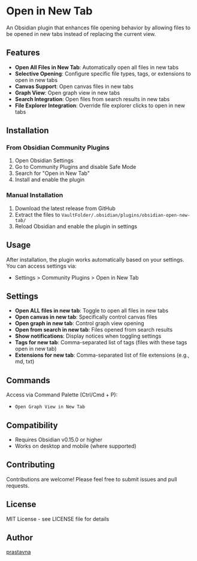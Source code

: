 # Open in New Tab

An Obsidian plugin that enhances file opening behavior by allowing files to be opened in new tabs instead of replacing the current view.

## Features

- **Open All Files in New Tab**: Automatically open all files in new tabs
- **Selective Opening**: Configure specific file types, tags, or extensions to open in new tabs
- **Canvas Support**: Open canvas files in new tabs
- **Graph View**: Open graph view in new tabs
- **Search Integration**: Open files from search results in new tabs
- **File Explorer Integration**: Override file explorer clicks to open in new tabs

## Installation

### From Obsidian Community Plugins
1. Open Obsidian Settings
2. Go to Community Plugins and disable Safe Mode
3. Search for "Open in New Tab"
4. Install and enable the plugin

### Manual Installation
1. Download the latest release from GitHub
2. Extract the files to `VaultFolder/.obsidian/plugins/obsidian-open-new-tab/`
3. Reload Obsidian and enable the plugin in settings

## Usage

After installation, the plugin works automatically based on your settings. You can access settings via:

- Settings > Community Plugins > Open in New Tab

## Settings

- **Open ALL files in new tab**: Toggle to open all files in new tabs
- **Open canvas in new tab**: Specifically control canvas files
- **Open graph in new tab**: Control graph view opening
- **Open from search in new tab**: Files opened from search results
- **Show notifications**: Display notices when toggling settings
- **Tags for new tab**: Comma-separated list of tags (files with these tags open in new tab)
- **Extensions for new tab**: Comma-separated list of file extensions (e.g., md, txt)

## Commands

Access via Command Palette (Ctrl/Cmd + P):

- `Open Graph View in New Tab`

## Compatibility

- Requires Obsidian v0.15.0 or higher
- Works on desktop and mobile (where supported)

## Contributing

Contributions are welcome! Please feel free to submit issues and pull requests.

## License

MIT License - see LICENSE file for details

## Author

[prastavna](https://prastavna.com)
